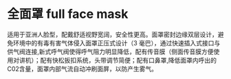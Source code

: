 # 全面罩 full face mask
适用于亚洲人脸型，配戴舒适视野宽阔，安全性更高。面罩密封边缘双层设计，避免环境中的有毒有害气体侵入面罩正压式设计（3 毫巴），通过快速插入式接口与供气阀连接,新式呼气阀使得呼气阻力明显降低，配有传音膜（侧面传音膜方便使用对讲机）；配有快松扳扣系统，头带调节简便；配有口鼻罩,降低面罩内呼出的C02含量，面罩内部气流自动冲刷面屏，以防产生雾气。

